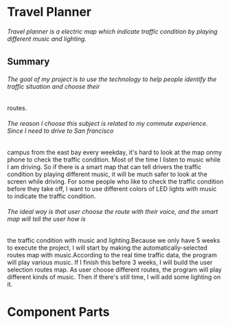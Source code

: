 # **Travel Planner**

###### Travel planner is a electric map which indicate traffic condition by playing different music and lighting.
## **Summary**

###### The goal of my project is to use the technology to help people identify the traffic situation and choose their 
routes.
###### The reason I choose this subject is related to my commute experience. Since I need to drive to San francisco
campus from the east bay every weekday, it's hard to look at the map onmy phone to check the traffic condition.
Most of the time I listen to music while I am driving. So if there is a smart map that can tell drivers the traffic 
condition by playing different music, it will be much safer to look at the screen while driving. For some people who
like to check the traffic condition before they take off, I want to use different colors of LED lights with music 
to indicate the traffic condition.
###### The ideal way is that user choose the route with their voice, and the smart map will tell the user how is 
the traffic condition with music and lighting.Because we only have 5 weeks to execute the project, I will start
by making the automatically-selected routes map with music.According to the real time traffic data, the program will
play various music. If I finish this before 3 weeks, I will build the user selection routes map. As user choose different
routes, the program will play different kinds of music. Then if there's still time, I will add some lighting on it. 

# **Component Parts**

